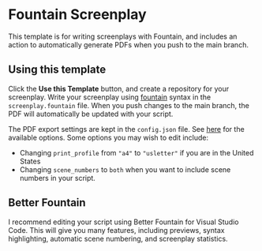 # Fountain Screenplay
This template is for writing screenplays with Fountain, and includes an action to automatically generate PDFs when you push to the main branch.

## Using this template

Click the **Use this Template** button, and create a repository for your screenplay. Write your screenplay using [fountain](https://fountain.io/) syntax in the `screenplay.fountain` file. When you push changes to the main branch, the PDF will automatically be updated with your script. 

The PDF export settings are kept in the `config.json` file. See [here](https://github.com/ifrost/afterwriting-labs/blob/master/docs/clients.md) for the available options. Some options you may wish to edit include:
- Changing `print_profile` from `"a4"` to `"usletter"` if you are in the United States
- Changing `scene_numbers` to `both` when you want to include scene numbers in your script.

## Better Fountain

I recommend editing your script using Better Fountain for Visual Studio Code. This will give you many features, including previews, syntax highlighting, automatic scene numbering, and screenplay statistics. 